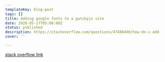 ```yaml
---
templateKey: blog-post
tags: []
title: Adding google fonts to a gatsbyjs site
date: 2020-05-17T05:00:00Z
status: published
description: https://stackoverflow.com/questions/47488440/how-do-i-add-google-fonts-to-a-gatsby-site
cover: ''

---
```



[stack overflow link](https://stackoverflow.com/questions/47488440/how-do-i-add-google-fonts-to-a-gatsby-site)
